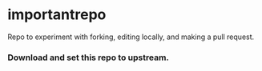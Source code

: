 # importantrepo
Repo to experiment with forking, editing locally, and making a pull request.


### Download and set this repo to upstream.

